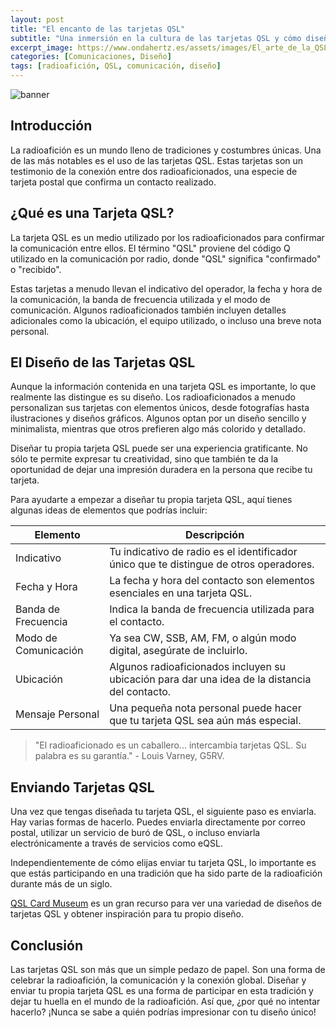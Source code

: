 ```yaml
---
layout: post
title: "El encanto de las tarjetas QSL"
subtitle: "Una inmersión en la cultura de las tarjetas QSL y cómo diseñar las tuyas"
excerpt_image: https://www.ondahertz.es/assets/images/El_arte_de_la_QSL.png
categories: [Comunicaciones, Diseño]
tags: [radioafición, QSL, comunicación, diseño]
---
```


![banner](https://www.ondahertz.es/assets/images/El_arte_de_la_QSL.png "Tarjetas QSL personalizadas con diseños creativos, representando la tradición de la radioafición y la conexión global entre operadores.")

## Introducción

La radioafición es un mundo lleno de tradiciones y costumbres únicas. Una de las más notables es el uso de las tarjetas QSL. Estas tarjetas son un testimonio de la conexión entre dos radioaficionados, una especie de tarjeta postal que confirma un contacto realizado.

## ¿Qué es una Tarjeta QSL?

La tarjeta QSL es un medio utilizado por los radioaficionados para confirmar la comunicación entre ellos. El término "QSL" proviene del código Q utilizado en la comunicación por radio, donde "QSL" significa "confirmado" o "recibido". 

Estas tarjetas a menudo llevan el indicativo del operador, la fecha y hora de la comunicación, la banda de frecuencia utilizada y el modo de comunicación. Algunos radioaficionados también incluyen detalles adicionales como la ubicación, el equipo utilizado, o incluso una breve nota personal.

## El Diseño de las Tarjetas QSL

Aunque la información contenida en una tarjeta QSL es importante, lo que realmente las distingue es su diseño. Los radioaficionados a menudo personalizan sus tarjetas con elementos únicos, desde fotografías hasta ilustraciones y diseños gráficos. Algunos optan por un diseño sencillo y minimalista, mientras que otros prefieren algo más colorido y detallado.

Diseñar tu propia tarjeta QSL puede ser una experiencia gratificante. No sólo te permite expresar tu creatividad, sino que también te da la oportunidad de dejar una impresión duradera en la persona que recibe tu tarjeta.

Para ayudarte a empezar a diseñar tu propia tarjeta QSL, aquí tienes algunas ideas de elementos que podrías incluir:

| Elemento | Descripción |
|---|---|
| Indicativo | Tu indicativo de radio es el identificador único que te distingue de otros operadores. |
| Fecha y Hora | La fecha y hora del contacto son elementos esenciales en una tarjeta QSL. |
| Banda de Frecuencia | Indica la banda de frecuencia utilizada para el contacto. |
| Modo de Comunicación | Ya sea CW, SSB, AM, FM, o algún modo digital, asegúrate de incluirlo. |
| Ubicación | Algunos radioaficionados incluyen su ubicación para dar una idea de la distancia del contacto. |
| Mensaje Personal | Una pequeña nota personal puede hacer que tu tarjeta QSL sea aún más especial. |

> "El radioaficionado es un caballero... intercambia tarjetas QSL. Su palabra es su garantía." - Louis Varney, G5RV.

## Enviando Tarjetas QSL

Una vez que tengas diseñada tu tarjeta QSL, el siguiente paso es enviarla. Hay varias formas de hacerlo. Puedes enviarla directamente por correo postal, utilizar un servicio de buró de QSL, o incluso enviarla electrónicamente a través de servicios como eQSL.

Independientemente de cómo elijas enviar tu tarjeta QSL, lo importante es que estás participando en una tradición que ha sido parte de la radioafición durante más de un siglo.

[QSL Card Museum](http://www.qslcard.org/) es un gran recurso para ver una variedad de diseños de tarjetas QSL y obtener inspiración para tu propio diseño.

## Conclusión

Las tarjetas QSL son más que un simple pedazo de papel. Son una forma de celebrar la radioafición, la comunicación y la conexión global. Diseñar y enviar tu propia tarjeta QSL es una forma de participar en esta tradición y dejar tu huella en el mundo de la radioafición. Así que, ¿por qué no intentar hacerlo? ¡Nunca se sabe a quién podrías impresionar con tu diseño único!